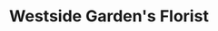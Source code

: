 ---
title: "Westside Garden's Florist"
url: /north-chili/westside-gardens-florist/
shop: florist
---